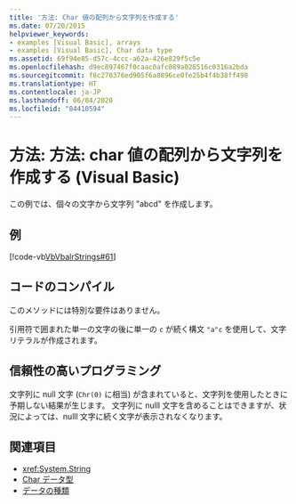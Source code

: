 ```yaml
---
title: '方法: Char 値の配列から文字列を作成する'
ms.date: 07/20/2015
helpviewer_keywords:
- examples [Visual Basic], arrays
- examples [Visual Basic], Char data type
ms.assetid: 69f94e85-d57c-4ccc-a62a-426e829f5c5e
ms.openlocfilehash: d9ec897467f0caac0afc089a028516c0316a2bda
ms.sourcegitcommit: f8c270376ed905f6a8896ce0fe25b4f4b38ff498
ms.translationtype: HT
ms.contentlocale: ja-JP
ms.lasthandoff: 06/04/2020
ms.locfileid: "84410594"
---
```

# <a name="how-to-create-a-string-from-an-array-of-char-values-visual-basic"></a>方法: 方法: char 値の配列から文字列を作成する (Visual Basic)
この例では、個々の文字から文字列 "abcd" を作成します。  
  
## <a name="example"></a>例  
 [!code-vb[VbVbalrStrings#61](~/samples/snippets/visualbasic/VS_Snippets_VBCSharp/VbVbalrStrings/VB/Class2.vb#61)]  
  
## <a name="compile-the-code"></a>コードのコンパイル  
 このメソッドには特別な要件はありません。  
  
 引用符で囲まれた単一の文字の後に単一の `c` が続く構文 `"a"c` を使用して、文字リテラルが作成されます。  
  
## <a name="robust-programming"></a>信頼性の高いプログラミング  
 文字列に null 文字 (`Chr(0)` に相当) が含まれていると、文字列を使用したときに予期しない結果が生じます。 文字列に nulll 文字を含めることはできますが、状況によっては、nulll 文字に続く文字が表示されなくなります。  
  
## <a name="see-also"></a>関連項目

- <xref:System.String>
- [Char データ型](../../../language-reference/data-types/char-data-type.md)
- [データの種類](../data-types/index.md)
